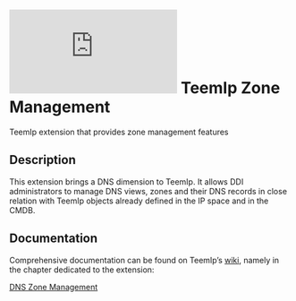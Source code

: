 # ![](https://wiki.teemip.net/lib/exe/fetch.php?media=extensions:icons8-zone-48.png "") TeemIp Zone Management

TeemIp extension that provides zone management features

## Description

This extension brings a DNS dimension to TeemIp. It allows DDI administrators to manage DNS views, zones and their DNS records in close
relation with TeemIp objects already defined in the IP space and in the CMDB.

## Documentation

Comprehensive documentation can be found on TeemIp’s [wiki][1], namely in the chapter dedicated to the extension:

[DNS Zone Management][2]

[1]: https://wiki.teemip.net

[2]: https://wiki.teemip.net/doku.php?id=extensions:teemip-zone-mgmt
